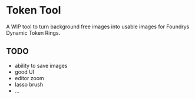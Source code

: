 # Token Tool

A WIP tool to turn background free images into usable images for Foundrys Dynamic Token Rings.

## TODO

- ability to save images
- good UI
- editor zoom
- lasso brush
- ...
